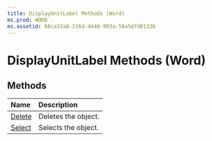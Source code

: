 ```yaml
---
title: DisplayUnitLabel Methods (Word)
ms.prod: WORD
ms.assetid: 68ca32a8-226d-4446-993a-58a5dfd0133b
---
```



# DisplayUnitLabel Methods (Word)

## Methods



|**Name**|**Description**|
|:-----|:-----|
|[Delete](displayunitlabel-delete-method-word.md)|Deletes the object.|
|[Select](displayunitlabel-select-method-word.md)|Selects the object.|

